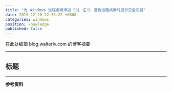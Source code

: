 ```yaml
---
title: "为 Windows 远程桌面添加 SSL 证书，避免远程桌面时提示安全问题"
date: 2019-12-28 22:35:22 +0800
categories: windows
position: knowledge
published: false
---
```


在此处编辑 blog.walterlv.com 的博客摘要

---

<div id="toc"></div>

## 标题

---

**参考资料**
